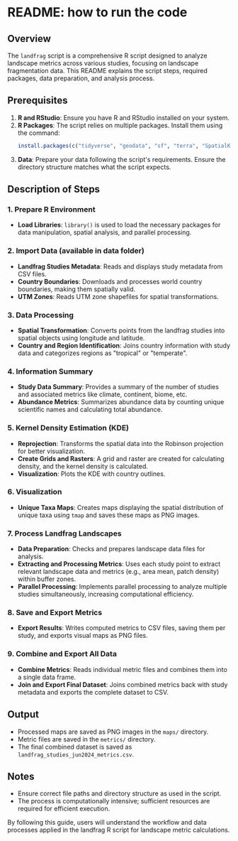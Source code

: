 # README: how to run the code

## Overview
The `landfrag` script is a comprehensive R script designed to analyze landscape metrics across various studies, focusing on landscape fragmentation data. This README explains the script steps, required packages, data preparation, and analysis process.

## Prerequisites

1. **R and RStudio**: Ensure you have R and RStudio installed on your system.
2. **R Packages**: The script relies on multiple packages. Install them using the command:
   ```R
   install.packages(c("tidyverse", "geodata", "sf", "terra", "SpatialKDE", "ggsci", "tmap", "parallelly", "doParallel", "foreach", "future", "furrr"))
   ```
3. **Data**: Prepare your data following the script's requirements. Ensure the directory structure matches what the script expects.

## Description of Steps

### 1. Prepare R Environment
- **Load Libraries**: `library()` is used to load the necessary packages for data manipulation, spatial analysis, and parallel processing.

### 2. Import Data (available in data folder)
- **Landfrag Studies Metadata**: Reads and displays study metadata from CSV files.
- **Country Boundaries**: Downloads and processes world country boundaries, making them spatially valid.
- **UTM Zones**: Reads UTM zone shapefiles for spatial transformations.

### 3. Data Processing
- **Spatial Transformation**: Converts points from the landfrag studies into spatial objects using longitude and latitude.
- **Country and Region Identification**: Joins country information with study data and categorizes regions as "tropical" or "temperate".

### 4. Information Summary
- **Study Data Summary**: Provides a summary of the number of studies and associated metrics like climate, continent, biome, etc.
- **Abundance Metrics**: Summarizes abundance data by counting unique scientific names and calculating total abundance.

### 5. Kernel Density Estimation (KDE)
- **Reprojection**: Transforms the spatial data into the Robinson projection for better visualization.
- **Create Grids and Rasters**: A grid and raster are created for calculating density, and the kernel density is calculated.
- **Visualization**: Plots the KDE with country outlines.

### 6. Visualization
- **Unique Taxa Maps**: Creates maps displaying the spatial distribution of unique taxa using `tmap` and saves these maps as PNG images.

### 7. Process Landfrag Landscapes
- **Data Preparation**: Checks and prepares landscape data files for analysis.
- **Extracting and Processing Metrics**: Uses each study point to extract relevant landscape data and metrics (e.g., area mean, patch density) within buffer zones.
- **Parallel Processing**: Implements parallel processing to analyze multiple studies simultaneously, increasing computational efficiency.

### 8. Save and Export Metrics
- **Export Results**: Writes computed metrics to CSV files, saving them per study, and exports visual maps as PNG files.

### 9. Combine and Export All Data
- **Combine Metrics**: Reads individual metric files and combines them into a single data frame.
- **Join and Export Final Dataset**: Joins combined metrics back with study metadata and exports the complete dataset to CSV.

## Output
- Processed maps are saved as PNG images in the `maps/` directory.
- Metric files are saved in the `metrics/` directory.
- The final combined dataset is saved as `landfrag_studies_jun2024_metrics.csv`.

## Notes
- Ensure correct file paths and directory structure as used in the script.
- The process is computationally intensive; sufficient resources are required for efficient execution.

By following this guide, users will understand the workflow and data processes applied in the landfrag R script for landscape metric calculations.
